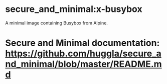 # secure_and_minimal:x-busybox

A minimal image containing Busybox from Alpine.

# Secure and Minimal documentation: https://github.com/huggla/secure_and_minimal/blob/master/README.md
